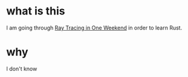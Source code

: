 # what is this 

I am going through [Ray Tracing in One Weekend](https://raytracing.github.io/books/RayTracingInOneWeekend.html) in order to learn Rust.

# why

I don't know 